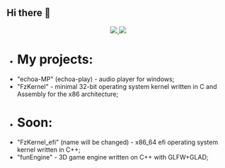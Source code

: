 ## Hi there 👋
<p align = 'center'>
<a href="https://t.me/anothersociety"><img src="https://img.shields.io/badge/Telegram-2CA5E0?style=for-the-badge&logo=telegram&logoColor=white" /> </a>
<a href="https://github.com/Flartiks"><img src="https://img.shields.io/badge/GitHub-100000?style=for-the-badge&logo=github&logoColor=white" /> </a>
</p>

- # My projects:
- "echoa-MP" (echoa-play) - audio player for windows;
- "FzKernel" - minimal 32-bit operating system kernel written in C and Assembly for the x86 architecture;
- # Soon:
- "FzKernel_efi" (name will be changed) - x86_64 efi operating system kernel written in C++;
- "funEngine" - 3D game engine written on C++ with GLFW+GLAD;
